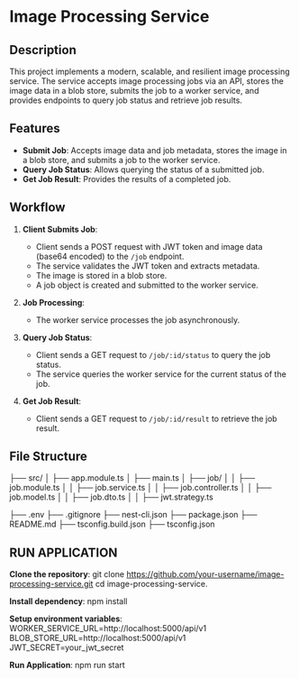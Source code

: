 # Image Processing Service

## Description

This project implements a modern, scalable, and resilient image processing service. The service accepts image processing jobs via an API, stores the image data in a blob store, submits the job to a worker service, and provides endpoints to query job status and retrieve job results.

## Features

- **Submit Job**: Accepts image data and job metadata, stores the image in a blob store, and submits a job to the worker service.
- **Query Job Status**: Allows querying the status of a submitted job.
- **Get Job Result**: Provides the results of a completed job.

## Workflow

1. **Client Submits Job**:
   - Client sends a POST request with JWT token and image data (base64 encoded) to the `/job` endpoint.
   - The service validates the JWT token and extracts metadata.
   - The image is stored in a blob store.
   - A job object is created and submitted to the worker service.

2. **Job Processing**:
   - The worker service processes the job asynchronously.

3. **Query Job Status**:
   - Client sends a GET request to `/job/:id/status` to query the job status.
   - The service queries the worker service for the current status of the job.

4. **Get Job Result**:
   - Client sends a GET request to `/job/:id/result` to retrieve the job result.

## File Structure

├── src/
│ ├── app.module.ts
│ ├── main.ts
│ ├── job/
│ │ ├── job.module.ts
│ │ ├── job.service.ts
│ │ ├── job.controller.ts
│ │ ├── job.model.ts
│ │ ├── job.dto.ts
│ │ ├── jwt.strategy.ts

├── .env
├── .gitignore
├── nest-cli.json
├── package.json
├── README.md
├── tsconfig.build.json
├── tsconfig.json


## RUN APPLICATION

 **Clone the repository**:
   git clone https://github.com/your-username/image-processing-service.git
   cd image-processing-service.

 **Install dependency**:
  npm install

 **Setup environment variables**:
  WORKER_SERVICE_URL=http://localhost:5000/api/v1
  BLOB_STORE_URL=http://localhost:5000/api/v1
  JWT_SECRET=your_jwt_secret

 **Run Application**:
  npm run start
